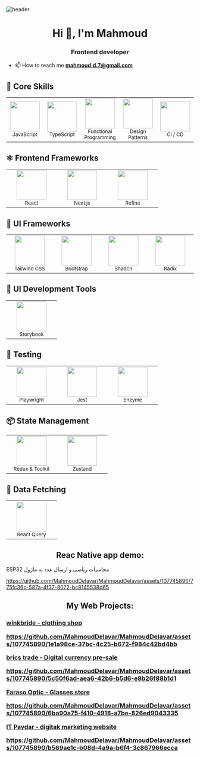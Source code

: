 <img src='https://user-images.githubusercontent.com/80781196/190216139-7697aa5a-c9a0-4bd6-80bf-3aca76a2e1c8.gif' alt='header' />

<h1 align="center">Hi 👋, I'm Mahmoud</h1>
<h3 align="center">Frontend developer</h3>

- 📫 How to reach me **mahmoud.d.7@gmail.com**

## 🧠 Core Skills

<table>
  <tr>
    <td align="center" width="120">
      <img src="https://img.icons8.com/?size=100&id=108784&format=png&color=000000" width="80" /><br />
      <sub>JavaScript</sub>
    </td>
    <td align="center" width="120">
      <img src="https://img.icons8.com/?size=100&id=Xf1sHBmY73hA&format=png&color=000000" width="80" /><br />
      <sub>TypeScript</sub>
    </td>
    <td align="center" width="120">
      <img src="https://salesforceway.com/wp-content/uploads/2019/09/js_fp.jpeg" width="80" /><br />
      <sub>Functional Programming</sub>
    </td>
    <td align="center" width="120">
      <img src="https://media.licdn.com/dms/image/v2/D5612AQELEoExGMkq1w/article-cover_image-shrink_600_2000/0/1680590389821?e=2147483647&v=beta&t=99PmeuXsoxkEqAR-_2mCbx01wW4FSUcj78vtgG4SwIY" width="80" /><br />
      <sub>Design Patterns</sub>
    </td>
    <td align="center" width="120">
      <img src="https://encrypted-tbn0.gstatic.com/images?q=tbn:ANd9GcTdei2ZcOZBXeHSGoO2uoV7_3um4Kytf_ibG8Ut31vRf4332xd_1VIeSdXeHq2z05k-CbM&usqp=CAU" width="80" /><br />
      <sub>CI / CD</sub>
    </td>
  </tr>
</table>

## ⚛️ Frontend Frameworks

<table>
  <tr>
    <td align="center" width="120">
      <img src="https://img.icons8.com/?size=100&id=wPohyHO_qO1a&format=png&color=000000" width="80" /><br />
      <sub>React</sub>
    </td>
    <td align="center" width="120">
      <img src="https://www.orangemantra.com/wp-content/uploads/2024/01/next-t9.webp" width="80" /><br />
      <sub>Next.js</sub>
    </td>
    <td align="center" width="120">
      <img src="https://images.seeklogo.com/logo-png/51/1/refine-logo-png_seeklogo-518202.png" width="80" /><br />
      <sub>Refine</sub>
    </td>
  </tr>
</table>

## 🎨 UI Frameworks

<table>
  <tr>
    <td align="center" width="120">
      <img src="https://www.svgrepo.com/show/354431/tailwindcss-icon.svg" width="80" /><br />
      <sub>Tailwind CSS</sub>
    </td>
    <td align="center" width="120">
      <img src="https://upload.wikimedia.org/wikipedia/commons/thumb/b/b2/Bootstrap_logo.svg/1200px-Bootstrap_logo.svg.png" width="80" /><br />
      <sub>Bootstrap</sub>
    </td>
    <td align="center" width="120">
      <img src="https://images.seeklogo.com/logo-png/51/1/shadcn-ui-logo-png_seeklogo-519786.png" width="80" /><br />
      <sub>Shadcn</sub>
    </td>
    <td align="center" width="120">
      <img src="https://encrypted-tbn0.gstatic.com/images?q=tbn:ANd9GcTfVrCl_Lpmt7DWX3NLNqv5CdeMkn-idUHulq2GRVfp7e35eTkZ-KDcxwuc4KaH7ZIwkjk&usqp=CAU" width="80" /><br />
      <sub>Radix</sub>
    </td>
  </tr>
</table>

## 🧩 UI Development Tools

<table>
  <tr>
    <td align="center" width="120">
      <img src="https://static-00.iconduck.com/assets.00/storybook-icon-icon-1645x2048-ir1mrc43.png" width="80" /><br />
      <sub>Storybook</sub>
    </td>
  </tr>
</table>

## 🧪 Testing

<table>
  <tr>
    <td align="center" width="120">
      <img src="https://cdn.brandfetch.io/idpyc8TcWP/w/400/h/400/theme/dark/icon.png" width="80" /><br />
      <sub>Playwright</sub>
    </td>
    <td align="center" width="120">
      <img src="https://www.svgrepo.com/show/373700/jest.svg" width="80" /><br />
      <sub>Jest</sub>
    </td>
    <td align="center" width="120">
      <img src="https://endertech.com/_next/image?url=https%3A%2F%2Fimages.ctfassets.net%2Ffswbkokbwqb5%2F5EndEac3E7FyAgY2gpS6wU%2F600b44939abdbf67d1edf6f1362a0ed4%2Fimage4.png&w=1920&q=75" width="80" /><br />
      <sub>Enzyme</sub>
    </td>
  </tr>
</table>

## 📦 State Management

<table>
  <tr>
    <td align="center" width="120">
      <img src="https://img.icons8.com/?size=100&id=jD-fJzVguBmw&format=png&color=000000" width="80" /><br />
      <sub>Redux & Toolkit</sub>
    </td>
    <td align="center" width="120">
      <img src="https://encrypted-tbn0.gstatic.com/images?q=tbn:ANd9GcRPKVEgo1P4QtE3Ia_HZZZWYACcokZEUn8BtjI9yMI5BYcx1CQ1KMRKgg8SYyrxd8KBq1U&usqp=CAU" width="80" /><br />
      <sub>Zustand</sub>
    </td>
  </tr>
</table>

## 🔗 Data Fetching

<table>
  <tr>
    <td align="center" width="120">
      <img src="https://seeklogo.com/images/R/react-query-logo-1340EA4CE9-seeklogo.com.png" width="80" /><br />
      <sub>React Query</sub>
    </td>
  </tr>
</table>


 <h2 align="center">Reac Native app demo:</h2>
 <p>  ESP32 محاسبات ریاضی  و ارسال عدد به ماژول   </p>
 
 https://github.com/MahmoudDelavar/MahmoudDelavar/assets/107745890/775fc36c-587a-4f37-8072-bc8145538d65

 
 <h2 align="center">My Web Projects:</h2>
 
  <a href='https://winkbride.ir' target="_blank" rel="noreferrer" ><h3 align='left'>winkbride - clothing shop </a>

  https://github.com/MahmoudDelavar/MahmoudDelavar/assets/107745890/1e1a98ce-37bc-4c25-b672-f984c42bd4bb

 <a href='https://bricstrade.net' target="_blank" rel="noreferrer" > brics trade - Digital currency pre-sale</a>
 
 https://github.com/MahmoudDelavar/MahmoudDelavar/assets/107745890/5c50f6ad-aea6-42b6-b5d6-e8b26f88b1d1


 <a href='https://www.farasoooptic.ir' target="_blank" rel="noreferrer" >Faraso Optic - Glasses store </a>
 
 https://github.com/MahmoudDelavar/MahmoudDelavar/assets/107745890/6ba90a75-f410-4918-a7be-826ed9043335

 <a href='https://www.itpaydar.com' target="_blank" rel="noreferrer" >IT Paydar - digitak marketing website </a>
 
 https://github.com/MahmoudDelavar/MahmoudDelavar/assets/107745890/b569ae1c-b08d-4a9a-b6f4-3c867966ecca
